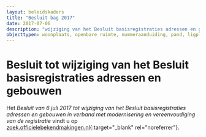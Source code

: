 ```yaml
---
layout: beleidskaders
title: "Besluit bag 2017"
date: 2017-07-06
description: "wijziging van het Besluit basisregistraties adressen en gebouwen"
objecttypen: woonplaats, openbare ruimte, nummeraanduiding, pand, ligplaats, standplaats, verblijfsobject
---
```


# Besluit tot wijziging van het Besluit basisregistraties adressen en gebouwen

Het _Besluit van 6 juli 2017 tot wijziging van het Besluit basisregistraties adressen en gebouwen in verband met modernisering en vereenvoudiging van de registratie_ vindt u op [zoek.officielebekendmakingen.nl](https://zoek.officielebekendmakingen.nl/stb-2017-311.html){:target="_blank" rel="noreferrer"}.
